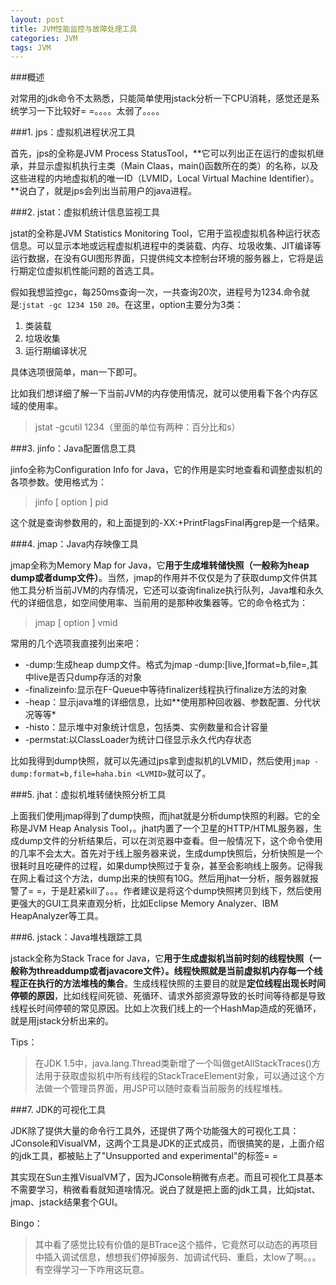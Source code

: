 ```yaml
---
layout: post
title: JVM性能监控与故障处理工具
categories: JVM
tags: JVM
---
```


###概述

对常用的jdk命令不太熟悉，只能简单使用jstack分析一下CPU消耗，感觉还是系统学习一下比较好= =。。。。太弱了。。。。

###1. jps：虚拟机进程状况工具

首先，jps的全称是JVM Process StatusTool，**它可以列出正在运行的虚拟机继承，并显示虚拟机执行主类（Main Claas，main()函数所在的类）的名称，以及这些进程的内地虚拟机的唯一ID（LVMID，Local Virtual Machine Identifier）。**说白了，就是jps会列出当前用户的java进程。

###2. jstat：虚拟机统计信息监视工具

jstat的全称是JVM Statistics Monitoring Tool，它用于监视虚拟机各种运行状态信息。可以显示本地或远程虚拟机进程中的类装载、内存、垃圾收集、JIT编译等运行数据，在没有GUI图形界面，只提供纯文本控制台环境的服务器上，它将是运行期定位虚拟机性能问题的首选工具。

假如我想监控gc，每250ms查询一次，一共查询20次，进程号为1234.命令就是:```jstat -gc 1234 150 20```。在这里，option主要分为3类：

1. 类装载
2. 垃圾收集
3. 运行期编译状况

具体选项很简单，man一下即可。

比如我们想详细了解一下当前JVM的内存使用情况，就可以使用看下各个内存区域的使用率。

> jstat -gcutil 1234（里面的单位有两种：百分比和s）

###3. jinfo：Java配置信息工具

jinfo全称为Configuration Info for Java，它的作用是实时地查看和调整虚拟机的各项参数。使用格式为：

> jinfo [ option ] pid

这个就是查询参数用的，和上面提到的-XX:+PrintFlagsFinal再grep是一个结果。

###4. jmap：Java内存映像工具

jmap全称为Memory Map for Java，它**用于生成堆转储快照（一般称为heap dump或者dump文件）**。当然，jmap的作用并不仅仅是为了获取dump文件供其他工具分析当前JVM的内存情况，它还可以查询finalize执行队列，Java堆和永久代的详细信息，如空间使用率、当前用的是那种收集器等。它的命令格式为：

> jmap [ option ] vmid

常用的几个选项我直接列出来吧：

* -dump:生成heap dump文件。格式为jmap -dump:[live,]format=b,file=<filename>,其中live是否只dump存活的对象
* -finalizeinfo:显示在F-Queue中等待finalizer线程执行finalize方法的对象
* -heap：显示java堆的详细信息，比如**使用那种回收器、参数配置、分代状况等等*
* -histo：显示堆中对象统计信息，包括类、实例数量和合计容量
* -permstat:以ClassLoader为统计口径显示永久代内存状态

比如我得到dump快照，就可以先通过jps拿到虚拟机的LVMID，然后使用```jmap -dump:format=b,file=haha.bin <LVMID>```就可以了。

###5. jhat：虚拟机堆转储快照分析工具

上面我们使用jmap得到了dump快照，而jhat就是分析dump快照的利器。它的全称是JVM Heap Analysis Tool，。jhat内置了一个卫星的HTTP/HTML服务器，生成dump文件的分析结果后，可以在浏览器中查看。但一般情况下，这个命令使用的几率不会太大。首先对于线上服务器来说，生成dump快照后，分析快照是一个很耗时且吃硬件的过程，如果dump快照过于复杂，甚至会影响线上服务。记得我在网上看过这个方法，dump出来的快照有10G。然后用jhat一分析，服务器就报警了= =，于是赶紧kill了。。。作者建议是将这个dump快照拷贝到线下，然后使用更强大的GUI工具来直观分析，比如Eclipse Memory Analyzer、IBM HeapAnalyzer等工具。

###6. jstack：Java堆栈跟踪工具

jstack全称为Stack Trace for Java，它**用于生成虚拟机当前时刻的线程快照（一般称为threaddump或者javacore文件）。线程快照就是当前虚拟机内存每一个线程正在执行的方法堆栈的集合**。生成线程快照的主要目的就是**定位线程出现长时间停顿的原因**，比如线程间死锁、死循环、请求外部资源导致的长时间等待都是导致线程长时间停顿的常见原因。比如上次我们线上的一个HashMap造成的死循环，就是用jstack分析出来的。

Tips：

> 在JDK 1.5中，java.lang.Thread类新增了一个叫做getAllStackTraces()方法用于获取虚拟机中所有线程的StackTraceElement对象，可以通过这个方法做一个管理员界面，用JSP可以随时查看当前服务的线程堆栈。

###7. JDK的可视化工具

JDK除了提供大量的命令行工具外，还提供了两个功能强大的可视化工具：JConsole和VisualVM，这两个工具是JDK的正式成员，而很搞笑的是，上面介绍的jdk工具，都被贴上了"Unsupported and experimental"的标签= =

其实现在Sun主推VisualVM了，因为JConsole稍微有点老。而且可视化工具基本不需要学习，稍微看看就知道啥情况。说白了就是把上面的jdk工具，比如jstat、jmap、jstack结果套个GUI。

Bingo：

> 其中看了感觉比较有价值的是BTrace这个插件，它竟然可以动态的再项目中插入调试信息，想想我们停掉服务、加调试代码、重启，太low了啊。。。有空得学习一下咋用这玩意。
